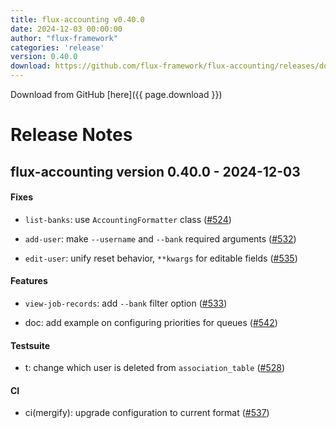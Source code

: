 ```yaml
---
title: flux-accounting v0.40.0
date: 2024-12-03 00:00:00
author: "flux-framework"
categories: 'release'
version: 0.40.0
download: https://github.com/flux-framework/flux-accounting/releases/download/v0.40.0/flux-accounting-0.40.0.tar.gz
---
```


Download from GitHub [here]({{ page.download }})

# Release Notes

flux-accounting version 0.40.0 - 2024-12-03
-------------------------------------------

#### Fixes

* `list-banks`: use `AccountingFormatter` class ([#524](https://github.com/flux-framework/flux-accounting/issues/524))

* `add-user`: make `--username` and `--bank` required arguments ([#532](https://github.com/flux-framework/flux-accounting/issues/532))

* `edit-user`: unify reset behavior, `**kwargs` for editable fields ([#535](https://github.com/flux-framework/flux-accounting/issues/535))

#### Features

* `view-job-records`: add `--bank` filter option ([#533](https://github.com/flux-framework/flux-accounting/issues/533))

* doc: add example on configuring priorities for queues ([#542](https://github.com/flux-framework/flux-accounting/issues/542))

#### Testsuite

* t: change which user is deleted from `association_table` ([#528](https://github.com/flux-framework/flux-accounting/issues/528))

#### CI

* ci(mergify): upgrade configuration to current format ([#537](https://github.com/flux-framework/flux-accounting/issues/537))
